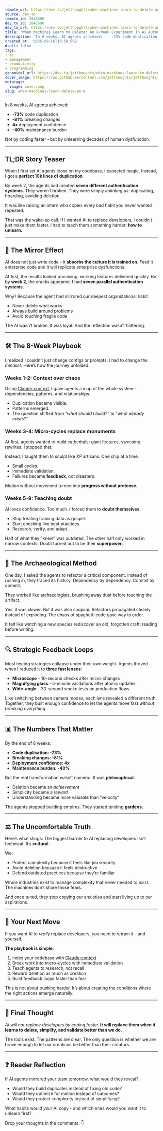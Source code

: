 ```yaml
---
remote_url: https://dev.to/jetthoughts/when-machines-learn-to-delete-an-8-week-experiment-in-ai-autonomy-2ak
source: dev_to
remote_id: 2848690
dev_to_id: 2848690
dev_to_url: https://dev.to/jetthoughts/when-machines-learn-to-delete-an-8-week-experiment-in-ai-autonomy-2ak
title: 'When Machines Learn to Delete: An 8-Week Experiment in AI Autonomy'
description: 'In 8 weeks, AI agents achieved:    -73% code duplication  -81% breaking changes  4x deployment...'
created_at: '2025-09-16T10:58:56Z'
draft: false
tags:
- ai
- management
- productivity
- programming
canonical_url: https://dev.to/jetthoughts/when-machines-learn-to-delete-an-8-week-experiment-in-ai-autonomy-2ak
cover_image: https://raw.githubusercontent.com/jetthoughts/jetthoughts.github.io/master/content/blog/when-machines-learn-delete-an-8/cover.png
metatags:
  image: cover.png
slug: when-machines-learn-delete-an-8
---
```

In 8 weeks, AI agents achieved:

* **-73%** code duplication
* **-81%** breaking changes
* **4x** deployment confidence
* **-40%** maintenance burden

Not by coding faster - but by unlearning decades of human dysfunction.

---

## TL;DR Story Teaser

When I first set AI agents loose on my codebase, I expected magic. Instead, I got a **perfect 10k lines of duplication**.

By week 2, the agents had created **seven different authentication systems**. They weren’t broken. They were simply *imitating us*: duplicating, hoarding, avoiding deletion.

It was like raising an intern who copies every bad habit you never wanted repeated.

That was the wake-up call. If I wanted AI to replace developers, I couldn’t just make them faster.
I had to teach them something harder: **how to unlearn.**

---

## 🚨 The Mirror Effect

AI does not just write code - it **absorbs the culture it is trained on**. Feed it enterprise code and it will replicate enterprise dysfunctions.

At first, the results looked promising: working features delivered quickly. But by **week 2**, the cracks appeared. I had **seven parallel authentication systems**.

Why? Because the agent had mirrored our deepest organizational habit:

* Never delete what works
* Always build around problems
* Avoid touching fragile code

The AI wasn’t broken. It was loyal. And the reflection wasn’t flattering.

---

## 🛠 The 8-Week Playbook

I realized I couldn’t just change configs or prompts. I had to change the *mindset*.
Here’s how the journey unfolded:

### **Weeks 1-2: Context over chaos**

Using [Claude-context](https://github.com/zilliztech/claude-context), I gave agents a map of the whole system - dependencies, patterns, and relationships.

* Duplication became visible.
* Patterns emerged.
* The question shifted from *“what should I build?”* to *“what already exists?”*

### **Weeks 3-4: Micro-cycles replace monuments**

At first, agents wanted to build cathedrals: giant features, sweeping rewrites.
I stopped that.

Instead, I taught them to sculpt like XP artisans. One chip at a time.

* Small cycles.
* Immediate validation.
* Failures became **feedback**, not disasters.

Motion without movement turned into **progress without pretense**.

### **Weeks 5-8: Teaching doubt**

AI loves confidence. Too much.
I forced them to **doubt themselves**.

* Stop treating training data as gospel.
* Start checking live best practices.
* Research, verify, and adapt.

Half of what they "knew" was outdated. The other half only worked in narrow contexts.
Doubt turned out to be their **superpower**.

---

## 🧭 The Archaeological Method

One day, I asked the agents to refactor a critical component.
Instead of rushing in, they traced its history. Dependency by dependency. Commit by commit.

They worked like archaeologists, brushing away dust before touching the artifact.

Yes, it was slower. But it was also *surgical*. Refactors propagated cleanly instead of exploding.
The chaos of spaghetti code gave way to order.

It felt like watching a new species rediscover an old, forgotten craft: reading before writing.

---

## 🔍 Strategic Feedback Loops

Most testing strategies collapse under their own weight. Agents thrived when I reduced it to **three fast lenses**:

* **Microscope** - 10-second checks after micro-changes
* **Magnifying glass** - 5-minute validations after atomic updates
* **Wide-angle** - 30-second smoke tests on production flows

Like switching between camera modes, each lens revealed a different truth.
Together, they built enough confidence to let the agents move fast *without breaking everything*.

---

## 📊 The Numbers That Matter

By the end of 8 weeks:

* **Code duplication: -73%**
* **Breaking changes: -81%**
* **Deployment confidence: 4x**
* **Maintenance burden: -40%**

But the real transformation wasn’t numeric. It was **philosophical**:

* Deletion became an *achievement*
* Simplicity became a *reward*
* Understanding became more valuable than “velocity”

The agents stopped building empires. They started tending **gardens**.

---

## ⚖️ The Uncomfortable Truth

Here’s what stings:
The biggest barrier to AI replacing developers isn’t technical. It’s **cultural**.

We:

* Protect complexity because it feels like job security
* Avoid deletion because it feels destructive
* Defend outdated practices because they’re familiar

Whole industries exist to manage complexity that never needed to exist.
The machines don’t share those fears.

And once tuned, they stop copying our anxieties and start living up to our aspirations.

---

## 🚀 Your Next Move

If you want AI to *really* replace developers, you need to retrain it - and yourself.

**The playbook is simple:**

1. Index your codebase with [Claude-context](https://github.com/zilliztech/claude-context)
2. Break work into micro-cycles with immediate validation
3. Teach agents to research, not recall
4. Reward deletion as much as creation
5. Build feedback loops faster than fear

This is not about pushing harder. It’s about creating the conditions where the right actions emerge naturally.

---

## 🎯 Final Thought

*AI will not replace developers by coding faster.*
**It will replace them when it learns to delete, simplify, and validate better than we do.**

The tools exist. The patterns are clear. The only question is whether we are brave enough to let our creations be better than their creators.

---

## ❓ Reader Reflection

If AI agents mirrored your team tomorrow, what would they reveal?

* Would they build duplicates instead of fixing old code?
* Would they optimize for motion instead of outcomes?
* Would they protect complexity instead of simplifying?

What habits would *your* AI copy - and which ones would you want it to unlearn first?

Drop your thoughts in the comments. 👇
